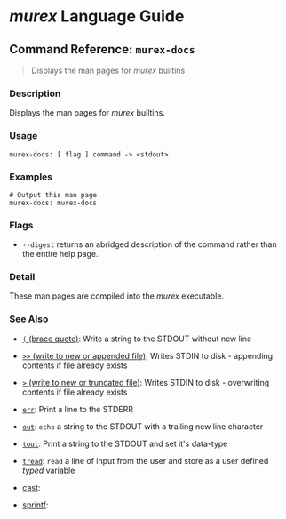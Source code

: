 # _murex_ Language Guide

## Command Reference: `murex-docs`

> Displays the man pages for _murex_ builtins

### Description

Displays the man pages for _murex_ builtins.

### Usage

    murex-docs: [ flag ] command -> <stdout>

### Examples

    # Output this man page
    murex-docs: murex-docs

### Flags

* `--digest`
    returns an abridged description of the command rather than the entire help page.

### Detail

These man pages are compiled into the _murex_ executable.

### See Also

* [`(` (brace quote)](../docs/commands/brace-quote.md):
  Write a string to the STDOUT without new line
* [`>>` (write to new or appended file)](../docs/commands/greater-than-greater-than.md):
  Writes STDIN to disk - appending contents if file already exists
* [`>` (write to new or truncated file)](../docs/commands/greater-than.md):
  Writes STDIN to disk - overwriting contents if file already exists    
* [`err`](../docs/commands/err.md):
  Print a line to the STDERR
* [`out`](../docs/commands/out.md):
  `echo` a string to the STDOUT with a trailing new line character
* [`tout`](../docs/commands/tout.md):
  Print a string to the STDOUT and set it's data-type
* [`tread`](../docs/commands/tread.md):
  `read` a line of input from the user and store as a user defined *typed* variable    
* [cast](../docs/commands/commands/cast.md):
  
* [sprintf](../docs/commands/commands/sprintf.md):
  